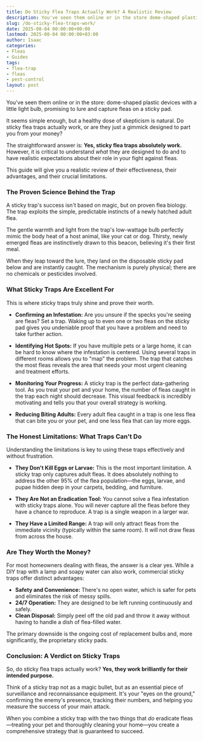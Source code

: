 ```yaml
---
title: Do Sticky Flea Traps Actually Work? A Realistic Review
description: You've seen them online or in the store dome-shaped plastic devices with a little light bulb, promising to lure and capture fleas on a sticky pad. It seems...
slug: /do-sticky-flea-traps-work/
date: 2025-08-04 00:00:00+00:00
lastmod: 2025-08-04 00:00:00+03:00
author: Isaac
categories:
- Fleas
- Guides
tags:
- flea-trap
- fleas
- pest-control
layout: post
---
```

You've seen them online or in the store: dome-shaped plastic devices with a little light bulb, promising to lure and capture fleas on a sticky pad.

It seems simple enough, but a healthy dose of skepticism is natural. Do sticky flea traps actually work, or are they just a gimmick designed to part you from your money?

The straightforward answer is: **Yes, sticky flea traps absolutely work.** However, it is critical to understand *what* they are designed to do and to have realistic expectations about their role in your fight against fleas.

This guide will give you a realistic review of their effectiveness, their advantages, and their crucial limitations.

### The Proven Science Behind the Trap

A sticky trap's success isn't based on magic, but on proven flea biology. The trap exploits the simple, predictable instincts of a newly hatched adult flea.

The gentle warmth and light from the trap's low-wattage bulb perfectly mimic the body heat of a host animal, like your cat or dog. Thirsty, newly emerged fleas are instinctively drawn to this beacon, believing it's their first meal.

When they leap toward the lure, they land on the disposable sticky pad below and are instantly caught. The mechanism is purely physical; there are no chemicals or pesticides involved.

### What Sticky Traps Are Excellent For

This is where sticky traps truly shine and prove their worth.

*   **Confirming an Infestation:** Are you unsure if the specks you're seeing are fleas? Set a trap. Waking up to even one or two fleas on the sticky pad gives you undeniable proof that you have a problem and need to take further action.

*   **Identifying Hot Spots:** If you have multiple pets or a large home, it can be hard to know where the infestation is centered. Using several traps in different rooms allows you to "map" the problem. The trap that catches the most fleas reveals the area that needs your most urgent cleaning and treatment efforts.

*   **Monitoring Your Progress:** A sticky trap is the perfect data-gathering tool. As you treat your pet and your home, the number of fleas caught in the trap each night should decrease. This visual feedback is incredibly motivating and tells you that your overall strategy is working.

*   **Reducing Biting Adults:** Every adult flea caught in a trap is one less flea that can bite you or your pet, and one less flea that can lay more eggs.

### The Honest Limitations: What Traps Can't Do

Understanding the limitations is key to using these traps effectively and without frustration.

*   **They Don't Kill Eggs or Larvae:** This is the most important limitation. A sticky trap only captures adult fleas. It does absolutely nothing to address the other 95% of the flea population—the eggs, larvae, and pupae hidden deep in your carpets, bedding, and furniture.

*   **They Are Not an Eradication Tool:** You cannot solve a flea infestation with sticky traps alone. You will never capture all the fleas before they have a chance to reproduce. A trap is a single weapon in a larger war.

*   **They Have a Limited Range:** A trap will only attract fleas from the immediate vicinity (typically within the same room). It will not draw fleas from across the house.

### Are They Worth the Money?

For most homeowners dealing with fleas, the answer is a clear yes. While a DIY trap with a lamp and soapy water can also work, commercial sticky traps offer distinct advantages:

*   **Safety and Convenience:** There's no open water, which is safer for pets and eliminates the risk of messy spills.
*   **24/7 Operation:** They are designed to be left running continuously and safely.
*   **Clean Disposal:** Simply peel off the old pad and throw it away without having to handle a dish of flea-filled water.

The primary downside is the ongoing cost of replacement bulbs and, more significantly, the proprietary sticky pads.

### Conclusion: A Verdict on Sticky Traps

So, do sticky flea traps actually work? **Yes, they work brilliantly for their intended purpose.**

Think of a sticky trap not as a magic bullet, but as an essential piece of surveillance and reconnaissance equipment. It's your "eyes on the ground," confirming the enemy's presence, tracking their numbers, and helping you measure the success of your main attack.

When you combine a sticky trap with the two things that *do* eradicate fleas—treating your pet and thoroughly cleaning your home—you create a comprehensive strategy that is guaranteed to succeed.